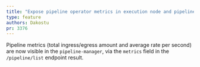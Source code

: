 ```yaml
---
title: "Expose pipeline operator metrics in execution node and pipeline executor"
type: feature
authors: Dakostu
pr: 3376
---
```


Pipeline metrics (total ingress/egress amount and average rate per second) are
now visible in the `pipeline-manager`, via the `metrics` field in the
`/pipeline/list` endpoint result.
